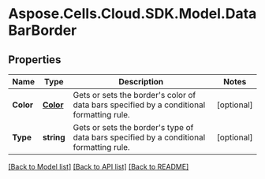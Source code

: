 # Aspose.Cells.Cloud.SDK.Model.DataBarBorder
## Properties

Name | Type | Description | Notes
------------ | ------------- | ------------- | -------------
**Color** | [**Color**](Color.md) | Gets or sets the border&#39;s color of data bars specified by a conditional formatting rule. | [optional] 
**Type** | **string** | Gets or sets the border&#39;s type of data bars specified by a conditional formatting rule. | [optional] 

[[Back to Model list]](../README.md#documentation-for-models) [[Back to API list]](../README.md#documentation-for-api-endpoints) [[Back to README]](../README.md)

